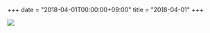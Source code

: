 +++
date = "2018-04-01T00:00:00+09:00"
title = "2018-04-01"
+++

<img class="img-fluid" src="/2018-04-01.jpg" />
